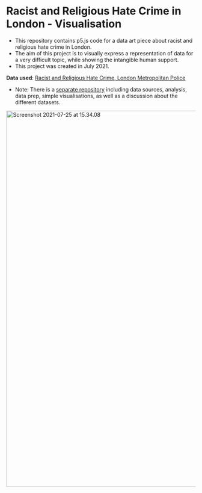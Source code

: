 # Racist and Religious Hate Crime in London - Visualisation

- This repository contains p5.js code for a data art piece about racist and religious hate crime in London. 
- The aim of this project is to visually express a representation of data for a very difficult topic, while showing the intangible human support. 
- This project was created in July 2021. 

**Data used**: [Racist and Religious Hate Crime, London Metropolitan Police](https://data.london.gov.uk/dataset/mps-hate-crime-or-special-crime-dashboard-data)

- Note: There is a 
[separate repository](https://github.com/deaxmachina/hatecrime_uk_data)
including data sources, analysis, data prep, simple visualisations, as well as a discussion about the different datasets. 

<a data-flickr-embed="true" href="https://www.flickr.com/photos/192110190@N06/51333606003/in/dateposted-public/" title="hate-crime-circles"><img src="https://live.staticflickr.com/65535/51333606003_2857d9d98e_o.png" width="1000" alt="Screenshot 2021-07-25 at 15.34.08"></a><script async src="//embedr.flickr.com/assets/client-code.js" charset="utf-8"></script>
